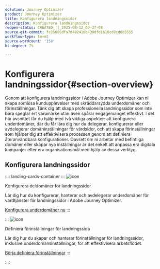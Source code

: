 ```yaml
---
solution: Journey Optimizer
product: Journey Optimizer
title: Konfigurera landningssidor
description: Konfigurera landningssidor
redpen-status: CREATED_||_2025-08-12_00-37-08
source-git-commit: fc85686dfa7d482416b439dfd1610cd0cd6b5555
workflow-type: tm+mt
source-wordcount: '158'
ht-degree: 7%

---
```



# Konfigurera landningssidor{#section-overview}

Genom att konfigurera landningssidor i Adobe Journey Optimizer kan ni skapa sömlösa kundupplevelser med skräddarsydda underdomäner och förinställningar. Tänk dig att skapa professionella landningssidor som inte bara speglar ert varumärke utan även spårar engagemanget effektivt. I det här avsnittet får du hjälp med två viktiga aspekter: att konfigurera underdomäner, där du får lära dig hur du delegerar, konfigurerar eller avdelegerar domäninställningar för värdsidor, och att skapa förinställningar som hjälper dig att effektivisera processen genom att definiera återanvändbara konfigurationer. Oavsett om ni arbetar med befintliga domäner eller skapar nya inställningar är det enkelt att anpassa era digitala kampanjer efter era organisationsmål med hjälp av dessa verktyg.

## Konfigurera landningssidor

:::: landing-cards-container
:::
![icon](https://cdn.experienceleague.adobe.com/icons/gear.svg)

Konfigurera deldomäner för landningssidor

Lär dig hur du konfigurerar, hanterar och avdelegerar underdomäner för värdtjänster för landningssidor i Adobe Journey Optimizer.

[Konfigurera underdomäner nu](../using/landing-pages/lp-subdomains.md)
:::

:::
![icon](https://cdn.experienceleague.adobe.com/icons/list-check.svg)

Definiera förinställningar för landningssida

Lär dig hur du skapar och hanterar förinställningar för landningssidor, inklusive underdomänsinställningar, för att effektivisera arbetsflödet.

[Börja definiera förinställningar](../using/landing-pages/lp-presets.md)
:::

::::
